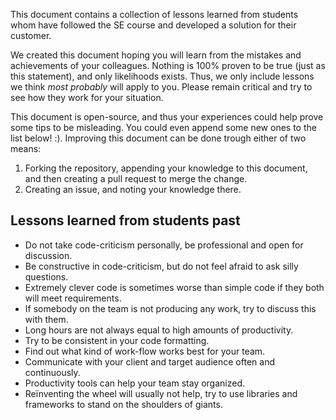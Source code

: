 This document contains a collection of lessons learned from students whom have
followed the SE course and developed a solution for their customer.

We created this document hoping you will learn from the mistakes
and achievements of your colleagues.
Nothing is 100% proven to be true (just as this statement), and only likelihoods exists.
Thus, we only include lessons we think _most probably_ will apply to you.
Please remain critical and try to see how they work for your situation.

This document is open-source, and thus your experiences could help prove
some tips to be misleading. You could even append some new ones to the list below! :).
Improving this document can be done trough either of two means:
1. Forking the repository, appending your knowledge to this document, and then creating a pull request to merge the change.
2. Creating an issue, and noting your knowledge there.

## Lessons learned from students past
- Do not take code-criticism personally, be professional and open for discussion.
- Be constructive in code-criticism, but do not feel afraid to ask silly questions.
- Extremely clever code is sometimes worse than simple code if they both will meet requirements.
- If somebody on the team is not producing any work, try to discuss this with them.
- Long hours are not always equal to high amounts of productivity.
- Try to be consistent in your code formatting.
- Find out what kind of work-flow works best for your team.
- Communicate with your client and target audience often and continuously.
- Productivity tools can help your team stay organized. 
- Reïnventing the wheel will usually not help, try to use libraries and frameworks to stand on the shoulders of giants.
